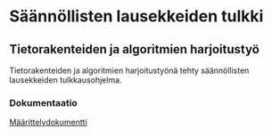 # Säännöllisten lausekkeiden tulkki
## Tietorakenteiden ja algoritmien harjoitustyö

Tietorakenteiden ja algoritmien harjoitustyönä tehty säännöllisten lausekkeiden tulkkausohjelma.

### Dokumentaatio
[Määrittelydokumentti](https://github.com/tuomoart/regex-tulkki/blob/master/Dokumentaatio/Maarittelydokumentti.md)
